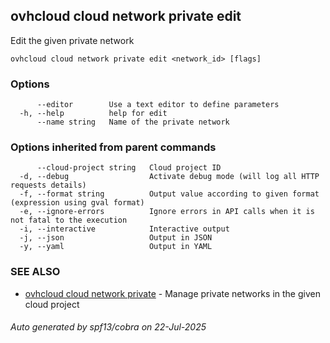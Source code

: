 ## ovhcloud cloud network private edit

Edit the given private network

```
ovhcloud cloud network private edit <network_id> [flags]
```

### Options

```
      --editor        Use a text editor to define parameters
  -h, --help          help for edit
      --name string   Name of the private network
```

### Options inherited from parent commands

```
      --cloud-project string   Cloud project ID
  -d, --debug                  Activate debug mode (will log all HTTP requests details)
  -f, --format string          Output value according to given format (expression using gval format)
  -e, --ignore-errors          Ignore errors in API calls when it is not fatal to the execution
  -i, --interactive            Interactive output
  -j, --json                   Output in JSON
  -y, --yaml                   Output in YAML
```

### SEE ALSO

* [ovhcloud cloud network private](ovhcloud_cloud_network_private.md)	 - Manage private networks in the given cloud project

###### Auto generated by spf13/cobra on 22-Jul-2025
